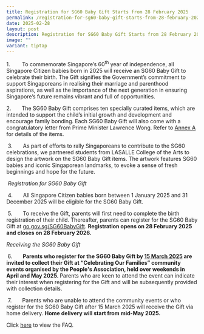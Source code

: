 ```yaml
---
title: Registration for SG60 Baby Gift Starts from 28 February 2025
permalink: /registration-for-sg60-baby-gift-starts-from-28-february-2025/
date: 2025-02-28
layout: post
description: Registration for SG60 Baby Gift Starts from 28 February 2025
image: ""
variant: tiptap
---
```

<p>1.&nbsp;&nbsp;&nbsp;&nbsp;&nbsp;&nbsp;&nbsp;&nbsp;To commemorate Singapore’s
60<sup>th</sup> year of independence, all Singapore Citizen babies born
in 2025 will receive an SG60 Baby Gift to celebrate their birth. The Gift
signifies the Government’s commitment to support Singaporeans in realising
their marriage and parenthood aspirations, as well as the importance of
the next generation in ensuring Singapore’s future remains vibrant and
full of opportunities.</p>
<p>2. &nbsp;&nbsp;&nbsp;&nbsp;&nbsp; The SG60 Baby Gift comprises ten specially
curated items, which are intended to support the child’s initial growth
and development and encourage family bonding. Each SG60 Baby Gift will
also come with a congratulatory letter from Prime Minister Lawrence Wong.
Refer to <a href="/files/media-centre/press-releases/Annex_A_SG60.pdf" rel="noopener noreferrer nofollow" target="_blank"><u>Annex A</u> </a>for
details of the items.</p>
<p>&nbsp;3.&nbsp;&nbsp;&nbsp;&nbsp;&nbsp;&nbsp; As part of efforts to rally
Singaporeans to contribute to the SG60 celebrations, we partnered students
from LASALLE College of the Arts to design the artwork on the SG60 Baby
Gift items. The artwork features SG60 babies and iconic Singaporean landmarks,
to evoke a sense of fresh beginnings and hope for the future.</p>
<p>&nbsp;<em>Registration for SG60 Baby Gift</em>
</p>
<p>&nbsp;4.&nbsp;&nbsp;&nbsp;&nbsp;&nbsp;&nbsp; All Singapore Citizen babies
born between 1 January 2025 and 31 December 2025 will be eligible for the
SG60 Baby Gift.</p>
<p>&nbsp;5.&nbsp;&nbsp;&nbsp;&nbsp;&nbsp;&nbsp; To receive the Gift, parents
will first need to complete the birth registration of their child. Thereafter,
parents can register for the SG60 Baby Gift at <a href="go.gov.sg/SG60BabyGift" rel="noopener noreferrer nofollow" target="_blank">go.gov.sg/SG60BabyGift</a>. <strong>Registration opens on 28 February 2025 and closes on 28 February 2026.</strong>
</p>
<p><em>Receiving the SG60 Baby Gift</em>
</p>
<p><strong>&nbsp;</strong>6.&nbsp;&nbsp;&nbsp;&nbsp;&nbsp;&nbsp; <strong>Parents who register for the SG60 Baby Gift by <u>15 March 2025</u> are invited to collect their Gift at “Celebrating Our Families” community events organised by the People's Association, held over weekends in April and May 2025. </strong>Parents
who are keen to attend the event can indicate their interest when registering
for the Gift and will be subsequently provided with collection details.</p>
<p>&nbsp;7.&nbsp;&nbsp;&nbsp;&nbsp;&nbsp;&nbsp; Parents who are unable to
attend the community events or who register for the SG60 Baby Gift after
15 March 2025 will receive the Gift via home delivery. <strong>Home delivery will start from mid-May 2025.</strong>
</p>
<p></p>
<p></p>
<p></p>
<p>Click <a href="/files/media-centre/press-releases/Annex_B_SG60_BabyGift.pdf" rel="noopener noreferrer nofollow" target="_blank">here</a> to
view the FAQ.</p>
<p></p>
<p></p>
<p></p>
<p></p>
<p></p>